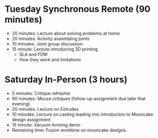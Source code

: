 # Tuesday Synchronous Remote (90 minutes)
- 20 minutes: Lecture about solving problems at home
- 20 minutes: Activity assembling joints
- 10 minutes: Joint group discussion
- 15 minute: Lecture introducing 3D printing
    - SLA and FDM
    - How they work and limitations


# Saturday In-Person (3 hours)
- 5 minutes: Critique refresher
- 60 minutes: Mouse critiques (follow-up assignment due later that evening).
- 20 minutes: Lecture on Extrudes
- 10 minutes: Lecture on casting leading into introduction to Mooncake design assignment
- 15 minute: Vacuum forming demo
- Remaining time: Fusion worktime on mooncake designs.